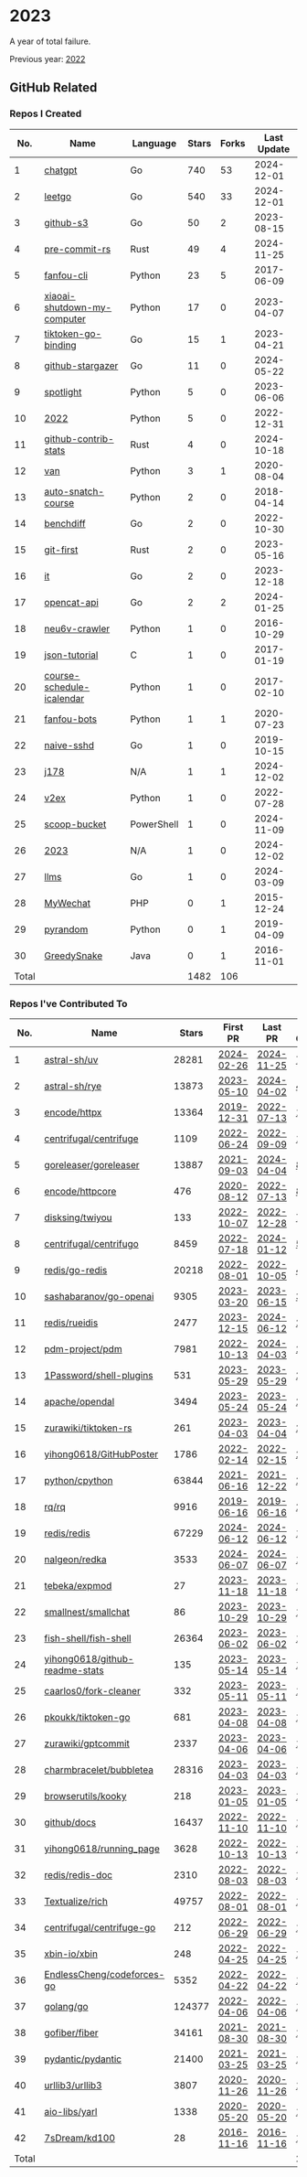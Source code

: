 # 2023

A year of total failure.

Previous year: [2022](https://github.com/j178/2022)

## GitHub Related

### Repos I Created

<!-- BEGIN:created_repos -->
| No.   | Name                                                                               | Language   | Stars | Forks | Last Update |
|-------|------------------------------------------------------------------------------------|------------|-------|-------|-------------|
| 1     | [chatgpt](https://github.com/j178/chatgpt)                                         | Go         | 740   | 53    | 2024-12-01  |
| 2     | [leetgo](https://github.com/j178/leetgo)                                           | Go         | 540   | 33    | 2024-12-01  |
| 3     | [github-s3](https://github.com/j178/github-s3)                                     | Go         | 50    | 2     | 2023-08-15  |
| 4     | [pre-commit-rs](https://github.com/j178/pre-commit-rs)                             | Rust       | 49    | 4     | 2024-11-25  |
| 5     | [fanfou-cli](https://github.com/j178/fanfou-cli)                                   | Python     | 23    | 5     | 2017-06-09  |
| 6     | [xiaoai-shutdown-my-computer](https://github.com/j178/xiaoai-shutdown-my-computer) | Python     | 17    | 0     | 2023-04-07  |
| 7     | [tiktoken-go-binding](https://github.com/j178/tiktoken-go-binding)                 | Go         | 15    | 1     | 2023-04-21  |
| 8     | [github-stargazer](https://github.com/j178/github-stargazer)                       | Go         | 11    | 0     | 2024-05-22  |
| 9     | [spotlight](https://github.com/j178/spotlight)                                     | Python     | 5     | 0     | 2023-06-06  |
| 10    | [2022](https://github.com/j178/2022)                                               | Python     | 5     | 0     | 2022-12-31  |
| 11    | [github-contrib-stats](https://github.com/j178/github-contrib-stats)               | Rust       | 4     | 0     | 2024-10-18  |
| 12    | [van](https://github.com/j178/van)                                                 | Python     | 3     | 1     | 2020-08-04  |
| 13    | [auto-snatch-course](https://github.com/j178/auto-snatch-course)                   | Python     | 2     | 0     | 2018-04-14  |
| 14    | [benchdiff](https://github.com/j178/benchdiff)                                     | Go         | 2     | 0     | 2022-10-30  |
| 15    | [git-first](https://github.com/j178/git-first)                                     | Rust       | 2     | 0     | 2023-05-16  |
| 16    | [it](https://github.com/j178/it)                                                   | Go         | 2     | 0     | 2023-12-18  |
| 17    | [opencat-api](https://github.com/j178/opencat-api)                                 | Go         | 2     | 2     | 2024-01-25  |
| 18    | [neu6v-crawler](https://github.com/j178/neu6v-crawler)                             | Python     | 1     | 0     | 2016-10-29  |
| 19    | [json-tutorial](https://github.com/j178/json-tutorial)                             | C          | 1     | 0     | 2017-01-19  |
| 20    | [course-schedule-icalendar](https://github.com/j178/course-schedule-icalendar)     | Python     | 1     | 0     | 2017-02-10  |
| 21    | [fanfou-bots](https://github.com/j178/fanfou-bots)                                 | Python     | 1     | 1     | 2020-07-23  |
| 22    | [naive-sshd](https://github.com/j178/naive-sshd)                                   | Go         | 1     | 0     | 2019-10-15  |
| 23    | [j178](https://github.com/j178/j178)                                               | N/A        | 1     | 1     | 2024-12-02  |
| 24    | [v2ex](https://github.com/j178/v2ex)                                               | Python     | 1     | 0     | 2022-07-28  |
| 25    | [scoop-bucket](https://github.com/j178/scoop-bucket)                               | PowerShell | 1     | 0     | 2024-11-09  |
| 26    | [2023](https://github.com/j178/2023)                                               | N/A        | 1     | 0     | 2024-12-02  |
| 27    | [llms](https://github.com/j178/llms)                                               | Go         | 1     | 0     | 2024-03-09  |
| 28    | [MyWechat](https://github.com/j178/MyWechat)                                       | PHP        | 0     | 1     | 2015-12-24  |
| 29    | [pyrandom](https://github.com/j178/pyrandom)                                       | Python     | 0     | 1     | 2019-04-09  |
| 30    | [GreedySnake](https://github.com/j178/GreedySnake)                                 | Java       | 0     | 1     | 2016-11-01  |
| Total |                                                                                    |            | 1482  | 106   |             |
<!-- END:created_repos -->

### Repos I've Contributed To

<!-- BEGIN:contributed -->
| No.   | Name                                                                                | Stars  | First PR                                                                | Last PR                                                                 | PR Count                                                                             |
|-------|-------------------------------------------------------------------------------------|--------|-------------------------------------------------------------------------|-------------------------------------------------------------------------|--------------------------------------------------------------------------------------|
| 1     | [astral-sh/uv](https://github.com/astral-sh/uv)                                     | 28281  | [2024-02-26](https://github.com/astral-sh/uv/pull/1979)                 | [2024-11-25](https://github.com/astral-sh/uv/pull/9411)                 | [72](https://github.com/astral-sh/uv/pulls?q=is%3Apr+author%3Aj178)                  |
| 2     | [astral-sh/rye](https://github.com/astral-sh/rye)                                   | 13873  | [2023-05-10](https://github.com/astral-sh/rye/pull/127)                 | [2024-04-02](https://github.com/astral-sh/rye/pull/983)                 | [41](https://github.com/astral-sh/rye/pulls?q=is%3Apr+author%3Aj178)                 |
| 3     | [encode/httpx](https://github.com/encode/httpx)                                     | 13364  | [2019-12-31](https://github.com/encode/httpx/pull/704)                  | [2022-07-13](https://github.com/encode/httpx/pull/2302)                 | [15](https://github.com/encode/httpx/pulls?q=is%3Apr+author%3Aj178)                  |
| 4     | [centrifugal/centrifuge](https://github.com/centrifugal/centrifuge)                 | 1109   | [2022-06-24](https://github.com/centrifugal/centrifuge/pull/230)        | [2022-09-09](https://github.com/centrifugal/centrifuge/pull/252)        | [10](https://github.com/centrifugal/centrifuge/pulls?q=is%3Apr+author%3Aj178)        |
| 5     | [goreleaser/goreleaser](https://github.com/goreleaser/goreleaser)                   | 13887  | [2021-09-03](https://github.com/goreleaser/goreleaser/pull/2455)        | [2024-04-04](https://github.com/goreleaser/goreleaser/pull/4750)        | [8](https://github.com/goreleaser/goreleaser/pulls?q=is%3Apr+author%3Aj178)          |
| 6     | [encode/httpcore](https://github.com/encode/httpcore)                               | 476    | [2020-08-12](https://github.com/encode/httpcore/pull/154)               | [2022-07-13](https://github.com/encode/httpcore/pull/565)               | [8](https://github.com/encode/httpcore/pulls?q=is%3Apr+author%3Aj178)                |
| 7     | [disksing/twiyou](https://github.com/disksing/twiyou)                               | 133    | [2022-10-07](https://github.com/disksing/twiyou/pull/1)                 | [2022-12-28](https://github.com/disksing/twiyou/pull/10)                | [7](https://github.com/disksing/twiyou/pulls?q=is%3Apr+author%3Aj178)                |
| 8     | [centrifugal/centrifugo](https://github.com/centrifugal/centrifugo)                 | 8459   | [2022-07-18](https://github.com/centrifugal/centrifugo/pull/525)        | [2024-01-12](https://github.com/centrifugal/centrifugo/pull/762)        | [5](https://github.com/centrifugal/centrifugo/pulls?q=is%3Apr+author%3Aj178)         |
| 9     | [redis/go-redis](https://github.com/redis/go-redis)                                 | 20218  | [2022-08-01](https://github.com/redis/go-redis/pull/2174)               | [2022-10-05](https://github.com/redis/go-redis/pull/2231)               | [4](https://github.com/redis/go-redis/pulls?q=is%3Apr+author%3Aj178)                 |
| 10    | [sashabaranov/go-openai](https://github.com/sashabaranov/go-openai)                 | 9305   | [2023-03-20](https://github.com/sashabaranov/go-openai/pull/180)        | [2023-06-15](https://github.com/sashabaranov/go-openai/pull/374)        | [3](https://github.com/sashabaranov/go-openai/pulls?q=is%3Apr+author%3Aj178)         |
| 11    | [redis/rueidis](https://github.com/redis/rueidis)                                   | 2477   | [2023-12-15](https://github.com/redis/rueidis/pull/426)                 | [2024-06-12](https://github.com/redis/rueidis/pull/561)                 | [2](https://github.com/redis/rueidis/pulls?q=is%3Apr+author%3Aj178)                  |
| 12    | [pdm-project/pdm](https://github.com/pdm-project/pdm)                               | 7981   | [2022-10-13](https://github.com/pdm-project/pdm/pull/1434)              | [2024-04-03](https://github.com/pdm-project/pdm/pull/2766)              | [2](https://github.com/pdm-project/pdm/pulls?q=is%3Apr+author%3Aj178)                |
| 13    | [1Password/shell-plugins](https://github.com/1Password/shell-plugins)               | 531    | [2023-05-29](https://github.com/1Password/shell-plugins/pull/271)       | [2023-05-29](https://github.com/1Password/shell-plugins/pull/273)       | [2](https://github.com/1Password/shell-plugins/pulls?q=is%3Apr+author%3Aj178)        |
| 14    | [apache/opendal](https://github.com/apache/opendal)                                 | 3494   | [2023-05-24](https://github.com/apache/opendal/pull/2307)               | [2023-05-24](https://github.com/apache/opendal/pull/2308)               | [2](https://github.com/apache/opendal/pulls?q=is%3Apr+author%3Aj178)                 |
| 15    | [zurawiki/tiktoken-rs](https://github.com/zurawiki/tiktoken-rs)                     | 261    | [2023-04-03](https://github.com/zurawiki/tiktoken-rs/pull/14)           | [2023-04-04](https://github.com/zurawiki/tiktoken-rs/pull/15)           | [2](https://github.com/zurawiki/tiktoken-rs/pulls?q=is%3Apr+author%3Aj178)           |
| 16    | [yihong0618/GitHubPoster](https://github.com/yihong0618/GitHubPoster)               | 1786   | [2022-02-14](https://github.com/yihong0618/GitHubPoster/pull/55)        | [2022-02-15](https://github.com/yihong0618/GitHubPoster/pull/56)        | [2](https://github.com/yihong0618/GitHubPoster/pulls?q=is%3Apr+author%3Aj178)        |
| 17    | [python/cpython](https://github.com/python/cpython)                                 | 63844  | [2021-06-16](https://github.com/python/cpython/pull/26754)              | [2021-12-22](https://github.com/python/cpython/pull/30227)              | [2](https://github.com/python/cpython/pulls?q=is%3Apr+author%3Aj178)                 |
| 18    | [rq/rq](https://github.com/rq/rq)                                                   | 9916   | [2019-06-16](https://github.com/rq/rq/pull/1108)                        | [2019-06-16](https://github.com/rq/rq/pull/1109)                        | [2](https://github.com/rq/rq/pulls?q=is%3Apr+author%3Aj178)                          |
| 19    | [redis/redis](https://github.com/redis/redis)                                       | 67229  | [2024-06-12](https://github.com/redis/redis/pull/13339)                 | [2024-06-12](https://github.com/redis/redis/pull/13339)                 | [1](https://github.com/redis/redis/pulls?q=is%3Apr+author%3Aj178)                    |
| 20    | [nalgeon/redka](https://github.com/nalgeon/redka)                                   | 3533   | [2024-06-07](https://github.com/nalgeon/redka/pull/26)                  | [2024-06-07](https://github.com/nalgeon/redka/pull/26)                  | [1](https://github.com/nalgeon/redka/pulls?q=is%3Apr+author%3Aj178)                  |
| 21    | [tebeka/expmod](https://github.com/tebeka/expmod)                                   | 27     | [2023-11-18](https://github.com/tebeka/expmod/pull/1)                   | [2023-11-18](https://github.com/tebeka/expmod/pull/1)                   | [1](https://github.com/tebeka/expmod/pulls?q=is%3Apr+author%3Aj178)                  |
| 22    | [smallnest/smallchat](https://github.com/smallnest/smallchat)                       | 86     | [2023-10-29](https://github.com/smallnest/smallchat/pull/1)             | [2023-10-29](https://github.com/smallnest/smallchat/pull/1)             | [1](https://github.com/smallnest/smallchat/pulls?q=is%3Apr+author%3Aj178)            |
| 23    | [fish-shell/fish-shell](https://github.com/fish-shell/fish-shell)                   | 26364  | [2023-06-02](https://github.com/fish-shell/fish-shell/pull/9825)        | [2023-06-02](https://github.com/fish-shell/fish-shell/pull/9825)        | [1](https://github.com/fish-shell/fish-shell/pulls?q=is%3Apr+author%3Aj178)          |
| 24    | [yihong0618/github-readme-stats](https://github.com/yihong0618/github-readme-stats) | 135    | [2023-05-14](https://github.com/yihong0618/github-readme-stats/pull/13) | [2023-05-14](https://github.com/yihong0618/github-readme-stats/pull/13) | [1](https://github.com/yihong0618/github-readme-stats/pulls?q=is%3Apr+author%3Aj178) |
| 25    | [caarlos0/fork-cleaner](https://github.com/caarlos0/fork-cleaner)                   | 332    | [2023-05-11](https://github.com/caarlos0/fork-cleaner/pull/142)         | [2023-05-11](https://github.com/caarlos0/fork-cleaner/pull/142)         | [1](https://github.com/caarlos0/fork-cleaner/pulls?q=is%3Apr+author%3Aj178)          |
| 26    | [pkoukk/tiktoken-go](https://github.com/pkoukk/tiktoken-go)                         | 681    | [2023-04-08](https://github.com/pkoukk/tiktoken-go/pull/5)              | [2023-04-08](https://github.com/pkoukk/tiktoken-go/pull/5)              | [1](https://github.com/pkoukk/tiktoken-go/pulls?q=is%3Apr+author%3Aj178)             |
| 27    | [zurawiki/gptcommit](https://github.com/zurawiki/gptcommit)                         | 2337   | [2023-04-06](https://github.com/zurawiki/gptcommit/pull/139)            | [2023-04-06](https://github.com/zurawiki/gptcommit/pull/139)            | [1](https://github.com/zurawiki/gptcommit/pulls?q=is%3Apr+author%3Aj178)             |
| 28    | [charmbracelet/bubbletea](https://github.com/charmbracelet/bubbletea)               | 28316  | [2023-04-03](https://github.com/charmbracelet/bubbletea/pull/709)       | [2023-04-03](https://github.com/charmbracelet/bubbletea/pull/709)       | [1](https://github.com/charmbracelet/bubbletea/pulls?q=is%3Apr+author%3Aj178)        |
| 29    | [browserutils/kooky](https://github.com/browserutils/kooky)                         | 218    | [2023-01-05](https://github.com/browserutils/kooky/pull/56)             | [2023-01-05](https://github.com/browserutils/kooky/pull/56)             | [1](https://github.com/browserutils/kooky/pulls?q=is%3Apr+author%3Aj178)             |
| 30    | [github/docs](https://github.com/github/docs)                                       | 16437  | [2022-11-10](https://github.com/github/docs/pull/21929)                 | [2022-11-10](https://github.com/github/docs/pull/21929)                 | [1](https://github.com/github/docs/pulls?q=is%3Apr+author%3Aj178)                    |
| 31    | [yihong0618/running_page](https://github.com/yihong0618/running_page)               | 3628   | [2022-10-13](https://github.com/yihong0618/running_page/pull/319)       | [2022-10-13](https://github.com/yihong0618/running_page/pull/319)       | [1](https://github.com/yihong0618/running_page/pulls?q=is%3Apr+author%3Aj178)        |
| 32    | [redis/redis-doc](https://github.com/redis/redis-doc)                               | 2310   | [2022-08-03](https://github.com/redis/redis-doc/pull/2064)              | [2022-08-03](https://github.com/redis/redis-doc/pull/2064)              | [1](https://github.com/redis/redis-doc/pulls?q=is%3Apr+author%3Aj178)                |
| 33    | [Textualize/rich](https://github.com/Textualize/rich)                               | 49757  | [2022-08-01](https://github.com/Textualize/rich/pull/2437)              | [2022-08-01](https://github.com/Textualize/rich/pull/2437)              | [1](https://github.com/Textualize/rich/pulls?q=is%3Apr+author%3Aj178)                |
| 34    | [centrifugal/centrifuge-go](https://github.com/centrifugal/centrifuge-go)           | 212    | [2022-06-29](https://github.com/centrifugal/centrifuge-go/pull/64)      | [2022-06-29](https://github.com/centrifugal/centrifuge-go/pull/64)      | [1](https://github.com/centrifugal/centrifuge-go/pulls?q=is%3Apr+author%3Aj178)      |
| 35    | [xbin-io/xbin](https://github.com/xbin-io/xbin)                                     | 248    | [2022-04-25](https://github.com/xbin-io/xbin/pull/2)                    | [2022-04-25](https://github.com/xbin-io/xbin/pull/2)                    | [1](https://github.com/xbin-io/xbin/pulls?q=is%3Apr+author%3Aj178)                   |
| 36    | [EndlessCheng/codeforces-go](https://github.com/EndlessCheng/codeforces-go)         | 5352   | [2022-04-22](https://github.com/EndlessCheng/codeforces-go/pull/3)      | [2022-04-22](https://github.com/EndlessCheng/codeforces-go/pull/3)      | [1](https://github.com/EndlessCheng/codeforces-go/pulls?q=is%3Apr+author%3Aj178)     |
| 37    | [golang/go](https://github.com/golang/go)                                           | 124377 | [2022-04-06](https://github.com/golang/go/pull/52194)                   | [2022-04-06](https://github.com/golang/go/pull/52194)                   | [1](https://github.com/golang/go/pulls?q=is%3Apr+author%3Aj178)                      |
| 38    | [gofiber/fiber](https://github.com/gofiber/fiber)                                   | 34161  | [2021-08-30](https://github.com/gofiber/fiber/pull/1510)                | [2021-08-30](https://github.com/gofiber/fiber/pull/1510)                | [1](https://github.com/gofiber/fiber/pulls?q=is%3Apr+author%3Aj178)                  |
| 39    | [pydantic/pydantic](https://github.com/pydantic/pydantic)                           | 21400  | [2021-03-25](https://github.com/pydantic/pydantic/pull/2577)            | [2021-03-25](https://github.com/pydantic/pydantic/pull/2577)            | [1](https://github.com/pydantic/pydantic/pulls?q=is%3Apr+author%3Aj178)              |
| 40    | [urllib3/urllib3](https://github.com/urllib3/urllib3)                               | 3807   | [2020-11-26](https://github.com/urllib3/urllib3/pull/2095)              | [2020-11-26](https://github.com/urllib3/urllib3/pull/2095)              | [1](https://github.com/urllib3/urllib3/pulls?q=is%3Apr+author%3Aj178)                |
| 41    | [aio-libs/yarl](https://github.com/aio-libs/yarl)                                   | 1338   | [2020-05-20](https://github.com/aio-libs/yarl/pull/452)                 | [2020-05-20](https://github.com/aio-libs/yarl/pull/452)                 | [1](https://github.com/aio-libs/yarl/pulls?q=is%3Apr+author%3Aj178)                  |
| 42    | [7sDream/kd100](https://github.com/7sDream/kd100)                                   | 28     | [2016-11-16](https://github.com/7sDream/kd100/pull/1)                   | [2016-11-16](https://github.com/7sDream/kd100/pull/1)                   | [1](https://github.com/7sDream/kd100/pulls?q=is%3Apr+author%3Aj178)                  |
| Total |                                                                                     |        |                                                                         |                                                                         | 213                                                                                  |
<!-- END:contributed -->
